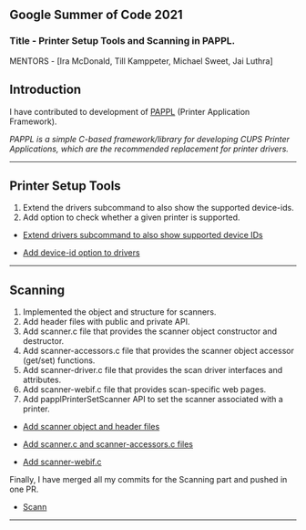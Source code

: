 ## Google Summer of Code 2021

<!--excerpt-->

### Title - Printer Setup Tools and Scanning in PAPPL.

MENTORS -
[Ira McDonald, Till Kamppeter, Michael Sweet, Jai Luthra]

## Introduction

I have contributed to development of [PAPPL](https://github.com/michaelrsweet/pappl) (Printer Application Framework).

*PAPPL is a simple C-based framework/library for developing CUPS
Printer Applications, which are the recommended replacement for
printer drivers.*

-------------------------------------------------------------------------------------------
## Printer Setup Tools

1. Extend the drivers subcommand to also show the supported device-ids.
2. Add option to check whether a given printer is supported.

- [Extend drivers subcommand to also show supported device IDs](https://github.com/michaelrsweet/pappl/pull/170) 

- [Add device-id option to drivers](https://github.com/michaelrsweet/pappl/pull/174)

-------------------------------------------------------------------------------------------
## Scanning

1. Implemented the object and structure for scanners.
2. Add header files with public and private API.
3. Add scanner.c file that provides the scanner object constructor and destructor.
4. Add scanner-accessors.c file that provides the scanner object accessor (get/set) functions.
5. Add scanner-driver.c file that provides the scan driver interfaces and attributes.
6. Add scanner-webif.c file that provides scan-specific web pages.
7. Add papplPrinterSetScanner API to set the scanner associated with a printer.


- [Add scanner object and header files](https://github.com/michaelrsweet/pappl/pull/172)

- [Add scanner.c and scanner-accessors.c files](https://github.com/michaelrsweet/pappl/pull/175)

- [Add scanner-webif.c](https://github.com/michaelrsweet/pappl/pull/177)

Finally, I have merged all my commits for the Scanning part and pushed in one PR.

- [Scann](https://github.com/michaelrsweet/pappl/pull/180)
-------------------------------------------------------------------------------------------
